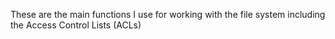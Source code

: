 These are the main functions I use for working with the file system including the Access Control Lists (ACLs)
